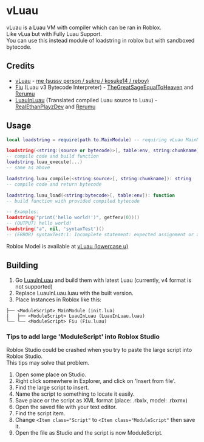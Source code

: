 # vLuau
vLuau is a Luau VM with compiler which can be ran in Roblox.<br>
Like vLua but with Fully Luau Support.<br>
You can use this instead module of loadstring in roblox but with sandboxed bytecode.
## Credits
- [vLuau](https://github.com/kosuke14/vLuau) - [me (sussy person / sukru / kosuke14 / reboy)](https://github.com/kosuke14)
- [Fiu](https://github.com/TheGreatSageEqualToHeaven/Fiu) (Luau v3 Bytecode Interpreter) - [TheGreatSageEqualToHeaven](https://github.com/TheGreatSageEqualToHeaven) and [Rerumu](https://github.com/Rerumu)
- [LuauInLuau](https://github.com/RealEthanPlayzDev/LuauInLuau) (Translated compiled Luau source to Luau) - [RealEthanPlayzDev](https://github.com/RealEthanPlayzDev) and [Rerumu](https://github.com/Rerumu)
## Usage
```lua
local loadstring = require(path.to.MainModule) -- requiring vLuau MainModule

loadstring(<string:(source or bytecode)>[, table:env, string:chunkname]): function
-- compile code and build function
loadstring.luau_execute(...)
-- same as above

loadstring.luau_compile(<string:source>[, string:chunkname]): string
-- compile code and return bytecode

loadstring.luau_load(<string:bytecode>[, table:env]): function
-- build function with provided compiled bytecode

-- Examples:
loadstring("print('hello world!')", getfenv(0))()
-- (OUTPUT) hello world!
loadstring("a", nil, 'syntaxTest')()
-- (ERROR) syntaxTest:1: Incomplete statement: expected assignment or a function call
```
Roblox Model is available at [vLuau (lowercase u)](https://www.roblox.com/library/14382140693)
## Building
1. Go [LuauInLuau](https://github.com/RealEthanPlayzDev/LuauInLuau) and build them with latest Luau (currently, v4 format is not supported)
2. Replace LuauInLuau.luau with the built version.
3. Place Instances in Roblox like this:
```
├── <ModuleScript> MainModule (init.lua)
|   ├── <ModuleScript> LuauInLuau (LuauInLuau.luau)
└── └── <ModuleScript> Fiu (Fiu.luau)
```
### Tips to add large 'ModuleScript' into Roblox Studio
Roblox Studio could be crashed when you try to paste the large script into Roblox Studio.<br>
This tips may solve that problem.
1. Open some place on Studio.
2. Right click somewhere in Explorer, and click on 'Insert from file'.
3. Find the large script to insert.
4. Name the script to something to locate it easily.
5. Save place or the script as XML format (place: .rbxlx, model: .rbxmx)
6. Open the saved file with your text editor.
7. Find the script item.
8. Change `<Item class="Script"` to `<Item class="ModuleScript"` then save it.
9. Open the file as Studio and the script is now ModuleScript.
